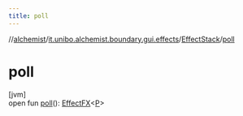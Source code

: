 ```yaml
---
title: poll
---
```

//[alchemist](../../../index.html)/[it.unibo.alchemist.boundary.gui.effects](../index.html)/[EffectStack](index.html)/[poll](poll.html)



# poll



[jvm]\
open fun [poll](poll.html)(): [EffectFX](../-effect-f-x/index.html)<[P](../../it.unibo.alchemist.boundary.monitor/-f-x-step-monitor/index.html)>




